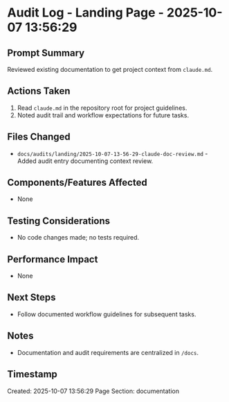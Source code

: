 # Audit Log - Landing Page - 2025-10-07 13:56:29

## Prompt Summary
Reviewed existing documentation to get project context from `claude.md`.

## Actions Taken
1. Read `claude.md` in the repository root for project guidelines.
2. Noted audit trail and workflow expectations for future tasks.

## Files Changed
- `docs/audits/landing/2025-10-07-13-56-29-claude-doc-review.md` - Added audit entry documenting context review.

## Components/Features Affected
- None

## Testing Considerations
- No code changes made; no tests required.

## Performance Impact
- None

## Next Steps
- Follow documented workflow guidelines for subsequent tasks.

## Notes
- Documentation and audit requirements are centralized in `/docs`.

## Timestamp
Created: 2025-10-07 13:56:29
Page Section: documentation
